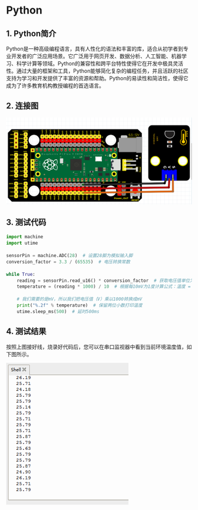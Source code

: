 # Python


## 1. Python简介  

Python是一种高级编程语言，具有人性化的语法和丰富的库，适合从初学者到专业开发者的广泛应用场景。它广泛用于网页开发、数据分析、人工智能、机器学习、科学计算等领域。Python的兼容性和跨平台特性使得它在开发中极具灵活性。通过大量的框架和工具，Python能够简化复杂的编程任务，并且活跃的社区支持为学习和开发提供了丰富的资源和帮助。Python的易读性和简洁性，使得它成为了许多教育机构教授编程的首选语言。  

## 2. 连接图  

![](media/24724b1d85c6ac64f9b8747fe3ae6e0c.png)  

## 3. 测试代码  

```python  
import machine  
import utime  

sensorPin = machine.ADC(28)  # 设置28脚为模拟输入脚  
conversion_factor = 3.3 / (65535)  # 电压转换常数  

while True:  
    reading = sensorPin.read_u16() * conversion_factor  # 获取电压值单位为V  
    temperature = (reading * 1000) / 10  # 根据每10mV为1度计算公式：温度 = （电压值 × 1000） / 10  

    # 我们需要的是mV，所以我们把电压值（V）乘以1000转换成mV  
    print("%.2f" % temperature)  # 保留两位小数打印温度  
    utime.sleep_ms(500)  # 延时500ms  
```  

## 4. 测试结果  

按照上图接好线，烧录好代码后，您可以在串口监视器中看到当前环境温度值，如下图所示。  

![](media/6aa330a5317e2db72118b3c6123e3875.png)




